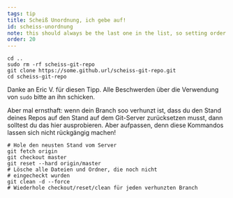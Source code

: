 ```yaml
---
tags: tip
title: Scheiß Unordnung, ich gebe auf!
id: scheiss-unordnung
note: this should always be the last one in the list, so setting order to 20 so I don't have to re-name/re-order it
order: 20
---
```


```git
cd ..
sudo rm -rf scheiss-git-repo
git clone https://some.github.url/scheiss-git-repo.git
cd scheiss-git-repo
```

Danke an Eric V. für diesen Tipp. Alle Beschwerden über die Verwendung von `sudo` bitte an ihn schicken.

Aber mal ernsthaft: wenn dein Branch soo verhunzt ist, dass du den Stand deines Repos auf den Stand auf dem Git-Server zurücksetzen musst, dann solltest du das hier ausprobieren. Aber aufpassen, denn diese Kommandos lassen sich nicht rückgängig machen!


```git
# Hole den neusten Stand vom Server
git fetch origin
git checkout master
git reset --hard origin/master
# Lösche alle Dateien und Ordner, die noch nicht 
# eingecheckt wurden
git clean -d --force
# Wiederhole checkout/reset/clean für jeden verhunzten Branch
```